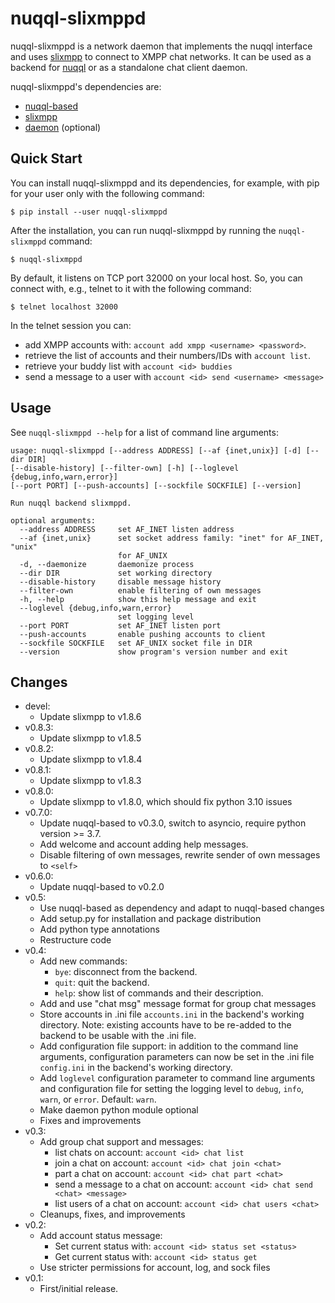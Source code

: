 # nuqql-slixmppd

nuqql-slixmppd is a network daemon that implements the nuqql interface and uses
[slixmpp](https://codeberg.org/poezio/slixmpp) to connect to XMPP chat
networks. It can be used as a backend for
[nuqql](https://github.com/hwipl/nuqql) or as a standalone chat client daemon.

nuqql-slixmppd's dependencies are:
* [nuqql-based](https://github.com/hwipl/nuqql-based)
* [slixmpp](https://lab.louiz.org/poezio/slixmpp)
* [daemon](https://pypi.org/project/python-daemon/) (optional)


## Quick Start

You can install nuqql-slixmppd and its dependencies, for example, with pip for
your user only with the following command:

```console
$ pip install --user nuqql-slixmppd
```

After the installation, you can run nuqql-slixmppd by running the
`nuqql-slixmppd` command:

```console
$ nuqql-slixmppd
```

By default, it listens on TCP port 32000 on your local host. So, you can
connect with, e.g., telnet to it with the following command:

```console
$ telnet localhost 32000
```

In the telnet session you can:
* add XMPP accounts with: `account add xmpp <username> <password>`.
* retrieve the list of accounts and their numbers/IDs with `account list`.
* retrieve your buddy list with `account <id> buddies`
* send a message to a user with `account <id> send <username> <message>`


## Usage

See `nuqql-slixmppd --help` for a list of command line arguments:

```
usage: nuqql-slixmppd [--address ADDRESS] [--af {inet,unix}] [-d] [--dir DIR]
[--disable-history] [--filter-own] [-h] [--loglevel {debug,info,warn,error}]
[--port PORT] [--push-accounts] [--sockfile SOCKFILE] [--version]

Run nuqql backend slixmppd.

optional arguments:
  --address ADDRESS     set AF_INET listen address
  --af {inet,unix}      set socket address family: "inet" for AF_INET, "unix"
                        for AF_UNIX
  -d, --daemonize       daemonize process
  --dir DIR             set working directory
  --disable-history     disable message history
  --filter-own          enable filtering of own messages
  -h, --help            show this help message and exit
  --loglevel {debug,info,warn,error}
                        set logging level
  --port PORT           set AF_INET listen port
  --push-accounts       enable pushing accounts to client
  --sockfile SOCKFILE   set AF_UNIX socket file in DIR
  --version             show program's version number and exit
```


## Changes

* devel:
  * Update slixmpp to v1.8.6
* v0.8.3:
  * Update slixmpp to v1.8.5
* v0.8.2:
  * Update slixmpp to v1.8.4
* v0.8.1:
  * Update slixmpp to v1.8.3
* v0.8.0:
  * Update slixmpp to v1.8.0, which should fix python 3.10 issues
* v0.7.0:
  * Update nuqql-based to v0.3.0, switch to asyncio, require python
    version >= 3.7.
  * Add welcome and account adding help messages.
  * Disable filtering of own messages, rewrite sender of own messages to
    `<self>`
* v0.6.0:
  * Update nuqql-based to v0.2.0
* v0.5:
  * Use nuqql-based as dependency and adapt to nuqql-based changes
  * Add setup.py for installation and package distribution
  * Add python type annotations
  * Restructure code
* v0.4:
  * Add new commands:
    * `bye`: disconnect from the backend.
    * `quit`: quit the backend.
    * `help`: show list of commands and their description.
  * Add and use "chat msg" message format for group chat messages
  * Store accounts in .ini file `accounts.ini` in the backend's working
    directory. Note: existing accounts have to be re-added to the backend to
    be usable with the .ini file.
  * Add configuration file support: in addition to the command line arguments,
    configuration parameters can now be set in the .ini file `config.ini` in
    the backend's working directory.
  * Add `loglevel` configuration parameter to command line arguments and
    configuration file for setting the logging level to `debug`, `info`,
    `warn`, or `error`. Default: `warn`.
  * Make daemon python module optional
  * Fixes and improvements
* v0.3:
  * Add group chat support and messages:
    * list chats on account: `account <id> chat list`
    * join a chat on account: `account <id> chat join <chat>`
    * part a chat on account: `account <id> chat part <chat>`
    * send a message to a chat on account:
      `account <id> chat send <chat> <message>`
    * list users of a chat on account: `account <id> chat users <chat>`
  * Cleanups, fixes, and improvements
* v0.2:
  * Add account status message:
    * Set current status with: `account <id> status set <status>`
    * Get current status with: `account <id> status get`
  * Use stricter permissions for account, log, and sock files
* v0.1:
  * First/initial release.

